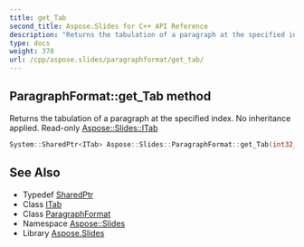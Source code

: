 ```yaml
---
title: get_Tab
second_title: Aspose.Slides for C++ API Reference
description: "Returns the tabulation of a paragraph at the specified index. No inheritance applied. Read-only Aspose::Slides::ITab"
type: docs
weight: 378
url: /cpp/aspose.slides/paragraphformat/get_tab/
---
```

## ParagraphFormat::get_Tab method


Returns the tabulation of a paragraph at the specified index. No inheritance applied. Read-only [Aspose::Slides::ITab](../../itab/)

```cpp
System::SharedPtr<ITab> Aspose::Slides::ParagraphFormat::get_Tab(int32_t index) override
```

## See Also

* Typedef [SharedPtr](../../../system/sharedptr/)
* Class [ITab](../../itab/)
* Class [ParagraphFormat](../)
* Namespace [Aspose::Slides](../../)
* Library [Aspose.Slides](../../../)
